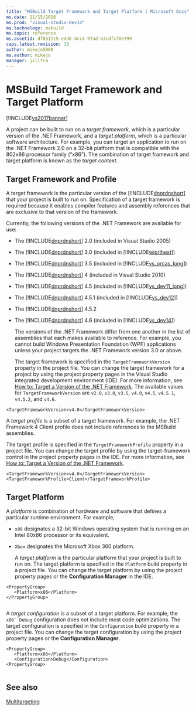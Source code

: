 ```yaml
---
title: "MSBuild Target Framework and Target Platform | Microsoft Docs"
ms.date: 11/15/2016
ms.prod: "visual-studio-dev14"
ms.technology: msbuild
ms.topic: reference
ms.assetid: df6517c5-edd6-4cc4-97ad-b3cdfc78e799
caps.latest.revision: 13
author: mikejo5000
ms.author: mikejo
manager: jillfra
---
```

# MSBuild Target Framework and Target Platform
[!INCLUDE[vs2017banner](../includes/vs2017banner.md)]

A project can be built to run on a *target framework*, which is a particular version of the .NET Framework, and a *target platform*, which is a particular software architecture.  For example, you can target an application to run on the .NET Framework 2.0 on a 32-bit platform that is compatible with the 802x86 processor family (“x86”). The combination of target framework and target platform is known as the *target context*.  
  
## Target Framework and Profile  
 A target framework is the particular version of the [!INCLUDE[dnprdnshort](../includes/dnprdnshort-md.md)] that your project is built to run on. Specification of a target framework is required because it enables compiler features and assembly references that are exclusive to that version of the framework.  
  
 Currently, the following versions of the .NET Framework are available for use:  
  
- The [!INCLUDE[dnprdnshort](../includes/dnprdnshort-md.md)] 2.0 (included in Visual Studio 2005)  
  
- The [!INCLUDE[dnprdnshort](../includes/dnprdnshort-md.md)] 3.0 (included in [!INCLUDE[wiprlhext](../includes/wiprlhext-md.md)])  
  
- The [!INCLUDE[dnprdnshort](../includes/dnprdnshort-md.md)] 3.5 (included in [!INCLUDE[vs_orcas_long](../includes/vs-orcas-long-md.md)])  
  
- The [!INCLUDE[dnprdnshort](../includes/dnprdnshort-md.md)] 4 (included in Visual Studio 2010)  
  
- The [!INCLUDE[dnprdnshort](../includes/dnprdnshort-md.md)] 4.5 (included in [!INCLUDE[vs_dev11_long](../includes/vs-dev11-long-md.md)])  
  
- The [!INCLUDE[dnprdnshort](../includes/dnprdnshort-md.md)] 4.5.1 (included in [!INCLUDE[vs_dev12](../includes/vs-dev12-md.md)])  
  
- The [!INCLUDE[dnprdnshort](../includes/dnprdnshort-md.md)] 4.5.2  
  
- The [!INCLUDE[dnprdnshort](../includes/dnprdnshort-md.md)] 4.6 (included in [!INCLUDE[vs_dev14](../includes/vs-dev14-md.md)])  
  
  The versions of the .NET Framework differ from one another in the list of assemblies that each makes available to reference. For example, you cannot build Windows Presentation Foundation (WPF) applications unless your project targets the .NET Framework version 3.0 or above.  
  
  The target framework is specified in the `TargetFrameworkVersion` property in the project file. You can change the target framework for a project by using the project property pages in the Visual Studio integrated development environment (IDE). For more information, see [How to: Target a Version of the .NET Framework](../ide/how-to-target-a-version-of-the-dotnet-framework.md). The available values for `TargetFrameworkVersion` are `v2.0`, `v3.0`, `v3.5`, `v4.0`, `v4.5`, `v4.5.1`, `v4.5.2`, and `v4.6`.  
  
```  
<TargetFrameworkVersion>v4.0</TargetFrameworkVersion>  
```  
  
 A *target profile* is a subset of a target framework. For example, the .NET Framework 4 Client profile does not include references to the MSBuild assemblies.  
  
 The target profile is specified in the `TargetFrameworkProfile` property in a project file. You can change the target profile by using the target-framework control in the project property pages in the IDE. For more information, see [How to: Target a Version of the .NET Framework](../ide/how-to-target-a-version-of-the-dotnet-framework.md).  
  
```  
<TargetFrameworkVersion>v4.0</TargetFrameworkVersion>  
<TargetFrameworkProfile>Client</TargetFrameworkProfile>  
```  
  
## Target Platform  
 A *platform* is combination of hardware and software that defines a particular runtime environment. For example,  
  
- `x86` designates a 32-bit Windows operating system that is running on an Intel 80x86 processor or its equivalent.  
  
- `Xbox` designates the Microsoft Xbox 360 platform.  
  
  A *target platform* is the particular platform that your project is built to run on. The target platform is specified in the `Platform` build property in a project file. You can change the target platform by using the project property pages or the **Configuration Manager** in the IDE.  
  
```  
<PropertyGroup>  
   <Platform>x86</Platform>  
</PropertyGroup>  
  
```  
  
 A *target configuration* is a subset of a target platform. For example, the `x86``Debug` configuration does not include most code optimizations. The target configuration is specified in the `Configuration` build property in a project file. You can change the target configuration by using the project property pages or the **Configuration Manager**.  
  
```  
<PropertyGroup>  
   <Platform>x86</Platform>  
   <Configuration>Debug</Configuration>  
<PropertyGroup>  
  
```  
  
## See also  
 [Multitargeting](../msbuild/msbuild-multitargeting-overview.md)

